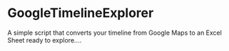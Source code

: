 # GoogleTimelineExplorer
A simple script that converts your timeline from Google Maps to an Excel Sheet ready to explore....
